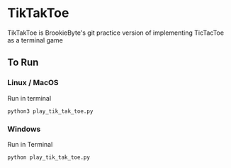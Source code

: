# TikTakToe
TikTakToe is BrookieByte's git practice version of implementing TicTacToe as a terminal game

## To Run
### Linux / MacOS
Run in terminal
```
python3 play_tik_tak_toe.py
```
### Windows
Run in Terminal
```
python play_tik_tak_toe.py
```